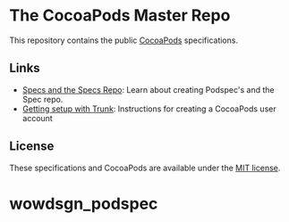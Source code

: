 # The CocoaPods Master Repo

This repository contains the public [CocoaPods](https://github.com/CocoaPods/CocoaPods) specifications.

## Links

- [Specs and the Specs Repo](http://guides.cocoapods.org/making/specs-and-specs-repo.html): Learn about creating Podspec's and the Spec repo.
- [Getting setup with Trunk](http://guides.cocoapods.org/making/getting-setup-with-trunk.html): Instructions for creating a CocoaPods user account


## License

These specifications and CocoaPods are available under the [MIT license](http://www.opensource.org/licenses/mit-license.php).


# wowdsgn_podspec
